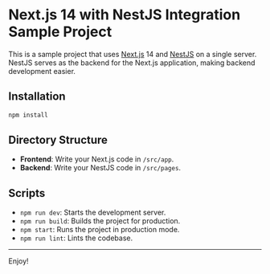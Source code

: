 # Next.js 14 with NestJS Integration Sample Project

This is a sample project that uses [Next.js](https://nextjs.org) 14 and [NestJS](https://nestjs.com) on a single server. NestJS serves as the backend for the Next.js application, making backend development easier.

## Installation

```bash
npm install
```

## Directory Structure

- **Frontend**: Write your Next.js code in `/src/app`.
- **Backend**: Write your NestJS code in `/src/pages`.

## Scripts
- `npm run dev`: Starts the development server.
- `npm run build`: Builds the project for production.
- `npm start`: Runs the project in production mode.
- `npm run lint`: Lints the codebase.

---

Enjoy!
